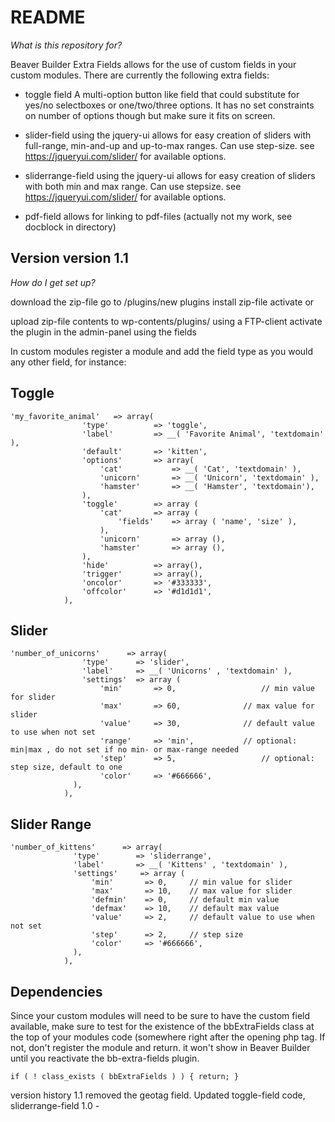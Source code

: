 README
======

*What is this repository for?*

Beaver Builder Extra Fields allows for the use of custom fields in your custom modules. There are currently the following extra fields:

- toggle field A multi-option button like field that could substitute for yes/no selectboxes or one/two/three options. It has no set constraints on number of options though but make sure it fits on screen.

- slider-field using the jquery-ui allows for easy creation of sliders with full-range, min-and-up and up-to-max ranges. Can use step-size. see https://jqueryui.com/slider/ for available options.

- sliderrange-field using the jquery-ui allows for easy creation of sliders with both min and max range. Can use stepsize. see https://jqueryui.com/slider/ for available options.

- pdf-field allows for linking to pdf-files (actually not my work, see docblock in directory)

Version version 1.1
-------------------

*How do I get set up?*

download the zip-file
go to /plugins/new plugins
install zip-file
activate
or

upload zip-file contents to wp-contents/plugins/ using a FTP-client
activate the plugin in the admin-panel
using the fields

In custom modules register a module and add the field type as you would any other field, for instance:

Toggle
------

    'my_favorite_animal'   => array(
                    'type'          => 'toggle',
                    'label'         => __( 'Favorite Animal', 'textdomain' ),
                    'default'       => 'kitten',
                    'options'       => array(
                        'cat'			=> __( 'Cat', 'textdomain' ),
                        'unicorn'		=> __( 'Unicorn', 'textdomain' ),
                        'hamster'		=> __( 'Hamster', 'textdomain'),
                    ),
                    'toggle'		=> array (
                        'cat'		=> array (
                            'fields'	=> array ( 'name', 'size' ),
                        ),
                        'unicorn'		=> array (),
                        'hamster'		=> array (),
                    ),
                    'hide'			=> array(),
                    'trigger'		=> array(),
                    'oncolor'		=> '#333333',
                    'offcolor'		=> '#d1d1d1',
                ),

Slider
------

    'number_of_unicorns'      => array(
    				'type'		=> 'slider',
    				'label'		=> __( 'Unicorns' , 'textdomain' ),
    				'settings'	=> array (
    					'min'       => 0,					// min value for slider
    			    	'max'       => 60,				// max value for slider
    			    	'value'     => 30,				// default value to use when not set
    			    	'range'		=> 'min', 			// optional: min|max , do not set if no min- or max-range needed
    			    	'step'      => 5,					// optional: step size, default to one
    			    	'color'     => '#666666',
    			  ),
    			),

Slider Range
------------

    'number_of_kittens'      => array(
    			  'type'        => 'sliderrange',
    			  'label'       => __( 'Kittens' , 'textdomain' ),
    			  'settings'     => array (
    			      'min'       => 0,		// min value for slider
    			      'max'       => 10,	// max value for slider
    			      'defmin'    => 0,     // default min value
    			      'defmax'    => 10,    // default max value
    			      'value'     => 2,		// default value to use when not set
    			      'step'      => 2,		// step size
    			      'color'     => '#666666',
    			  ),
    			),

Dependencies
------------

Since your custom modules will need to be sure to have the custom field available, make sure to test for the existence of the bbExtraFields class at the top of your modules code (somewhere right after the opening php tag. If not, don't register the module and return. it won't show in Beaver Builder until you reactivate the bb-extra-fields plugin.

    if ( ! class_exists ( bbExtraFields ) ) { return; }

version history
1.1   removed the geotag field. Updated toggle-field code, sliderrange-field
1.0   -

